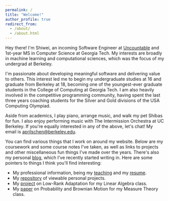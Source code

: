```yaml
---
permalink: /
title: "Welcome!"
author_profile: true
redirect_from: 
  - /about/
  - /about.html
---
```


Hey there! I'm Shiwei, an incoming Software Engineer at [Uncountable](https://www.uncountable.com/) and 1st-year MS in Computer Science at Georgia Tech. My interests are broadly in machine learning and computational sciences, which was the focus of my undergrad at Berkeley.

I'm passionate about developing meaningful software and delivering value to others. This interest led me to begin my undergraduate studies at 16 and graduate from Berkeley at 18, becoming one of the youngest-ever graduate students in the College of Computing at Georgia Tech. I am also heavily involved in the competitive programming community, having spent the last three years coaching students for the Silver and Gold divisions of the USA Computing Olympiad. 

Aside from academics, I play piano, arrange music, and walk my pet Shibas for fun. I also enjoy performing music with The Intermission Orchestra at UC Berkeley. If you're equally interested in any of the above, let's chat! My email is [aprilschen@berkeley.edu](mailto:aprilschen@berkeley.edu).

You can find various things that I work on around my website. Below are my coursework and some course notes I've taken, as well as links to projects and other miscellaneous fun things I've made over the years. There's also my personal [blog](/year-archive), which I've recently started writing in. Here are some pointers to things I think you'll find interesting:

 - My professional information, being my [teaching](/teaching) and my [resume](/files/shiwei_chen_resume.pdf).
 - My [repository](https://github.com/aprilschen) of viewable personal projects.
 - My [project](/files/LoRA_LinAlg.pdf) on Low-Rank Adaptation for my Linear Algebra class.
 - My [paper](/files/Math710final.pdf) on Probability and Brownian Motion for my Measure Theory class.